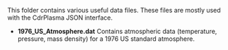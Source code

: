 This folder contains various useful data files. These files are mostly used with the CdrPlasma JSON interface.


* **1976_US_Atmosphere.dat** Contains atmospheric data (temperature, pressure, mass density) for a 1976 US standard atmosphere.